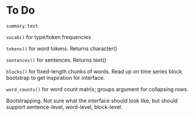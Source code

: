 To Do
=====

`summary.text`

`vocab()` for type/token frequencies

`tokens()` for word tokens. Returns character()

`sentences()` for sentences. Returns text()

`blocks()` for fixed-length chunks of words. Read up on time series block
bootstrap to get inspiration for interface.

`word_counts()` for word count matrix; groups argument for collapsing rows.

Bootstrapping. Not sure what the interface should look like, but should
support sentence-level, word-level, block-level.
